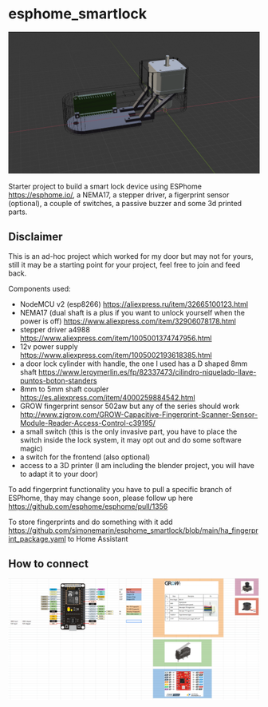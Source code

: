 # esphome_smartlock

![3D preview](https://github.com/simonemarin/esphome_smartlock/blob/main/3d_preview.png?raw=true)

Starter project to build a smart lock device using ESPhome https://esphome.io/, a NEMA17, a stepper driver, a figerprint sensor (optional), a couple of switches, a passive buzzer and some 3d printed parts.

## Disclaimer
This is an ad-hoc project which worked for my door but may not for yours, still it may be a starting point for your project, feel free to join and feed back.

Components used:
- NodeMCU v2 (esp8266) https://aliexpress.ru/item/32665100123.html
- NEMA17 (dual shaft is a plus if you want to unlock yourself when the power is off) https://www.aliexpress.com/item/32906078178.html
- stepper driver a4988 https://www.aliexpress.com/item/1005001374747956.html
- 12v power supply https://www.aliexpress.com/item/1005002193618385.html
- a door lock cylinder with handle, the one I used has a D shaped 8mm shaft https://www.leroymerlin.es/fp/82337473/cilindro-niquelado-llave-puntos-boton-standers
- 8mm to 5mm shaft coupler https://es.aliexpress.com/item/4000259884542.html 
- GROW fingerprint sensor 502aw but any of the series should work http://www.zjgrow.com/GROW-Capacitive-Fingerprint-Scanner-Sensor-Module-Reader-Access-Control-c39195/
- a small switch (this is the only invasive part, you have to place the switch inside the lock system, it may opt out and do some software magic)
- a switch for the frontend (also optional)
- access to a 3D printer (I am including the blender project, you will have to adapt it to your door)

To add fingerprint functionality you have to pull a specific branch of ESPhome, thay may change soon, please follow up here https://github.com/esphome/esphome/pull/1356

To store fingerprints and do something with it add https://github.com/simonemarin/esphome_smartlock/blob/main/ha_fingerprint_package.yaml to Home Assistant 

## How to connect

![how to connect](https://github.com/simonemarin/esphome_smartlock/blob/main/ESPhome_smartlock.png?raw=true)

